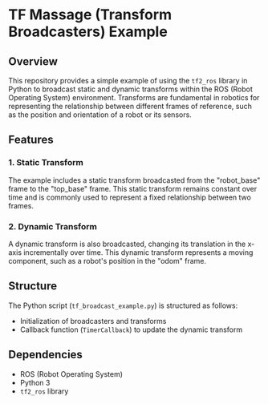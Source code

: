 # TF Massage (Transform Broadcasters) Example

## Overview

This repository provides a simple example of using the `tf2_ros` library in Python to broadcast static and dynamic transforms within the ROS (Robot Operating System) environment. Transforms are fundamental in robotics for representing the relationship between different frames of reference, such as the position and orientation of a robot or its sensors.

## Features

### 1. Static Transform

The example includes a static transform broadcasted from the "robot_base" frame to the "top_base" frame. This static transform remains constant over time and is commonly used to represent a fixed relationship between two frames.

### 2. Dynamic Transform

A dynamic transform is also broadcasted, changing its translation in the x-axis incrementally over time. This dynamic transform represents a moving component, such as a robot's position in the "odom" frame.

## Structure

The Python script (`tf_broadcast_example.py`) is structured as follows:

- Initialization of broadcasters and transforms
- Callback function (`TimerCallback`) to update the dynamic transform

## Dependencies

- ROS (Robot Operating System)
- Python 3
- `tf2_ros` library

